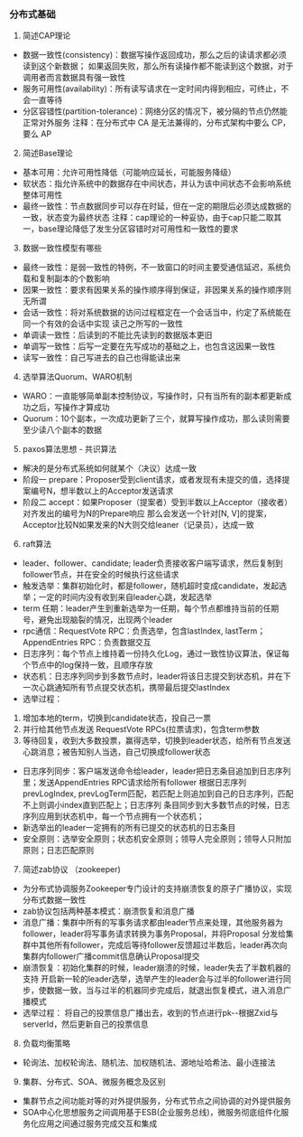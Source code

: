 ### 分布式基础
1. 简述CAP理论
- 数据一致性(consistency)：数据写操作返回成功，那么之后的读请求都必须读到这个新数据；
如果返回失败，那么所有读操作都不能读到这个数据，对于调用者而言数据具有强一致性
- 服务可用性(availability)：所有读写请求在一定时间内得到相应，可终止，不会一直等待
- 分区容错性(partition-tolerance)：网络分区的情况下，被分隔的节点仍然能正常对外服务
注释：在分布式中 CA 是无法兼得的，分布式架构中要么 CP，要么 AP

2. 简述Base理论
- 基本可用：允许可用性降低（可能响应延长，可能服务降级）
- 软状态：指允许系统中的数据存在中间状态，并认为该中间状态不会影响系统整体可用性
- 最终一致性：节点数据同步可以存在时延，但在一定的期限后必须达成数据的一致，状态变为最终状态
注释：cap理论的一种妥协，由于cap只能二取其一，base理论降低了发生分区容错时对可用性和一致性的要求

3. 数据一致性模型有哪些
- 最终一致性：是弱一致性的特例，不一致窗口的时间主要受通信延迟，系统负载和复制副本的个数影响
- 因果一致性：要求有因果关系的操作顺序得到保证，非因果关系的操作顺序则无所谓
- 会话一致性：将对系统数据的访问过程框定在一个会话当中，约定了系统能在同一个有效的会话中实现
读己之所写的一致性
- 单调读一致性：后读到的不能比先读到的数据版本更旧
- 单调写一致性：后写一定要在先写成功的基础之上，也包含这因果一致性
- 读写一致性：自己写进去的自己也得能读出来

4. 选举算法Quorum、WARO机制
- WARO：一直能够简单副本控制协议，写操作时，只有当所有的副本都更新成功之后，写操作才算成功
- Quorum：10个副本，一次成功更新了三个，就算写操作成功，那么读则需要至少读八个副本的数据

5. paxos算法思想 - 共识算法
- 解决的是分布式系统如何就某个（决议）达成一致
- 阶段一 prepare：Proposer受到client请求，或者发现有未提交的值，选择提案编号N，想半数以上的Acceptor发送请求
- 阶段二 accept：如果Proposer（提案者）受到半数以上Acceptor（接收者）对齐发出的编号为N的Prepare响应
那么会发送一个针对[N, V]的提案，Acceptor比较N如果发来的N大则交给leaner（记录员），达成一致

6. raft算法
- leader、follower、candidate; leader负责接收客户端写请求，然后复制到follower节点，并在安全的时候执行这些请求
- 触发选举：集群初始化时，都是follower，随机超时变成candidate，发起选举；一定的时间内没有收到来自leader心跳，发起选举
- term 任期：leader产生到重新选举为一任期，每个节点都维持当前的任期号，避免出现脑裂的情况，出现两个leader
- rpc通信：RequestVote RPC：负责选举，包含lastIndex, lastTerm；AppendEntries RPC：负责数据交互
- 日志序列：每个节点上维持着一份持久化Log，通过一致性协议算法，保证每个节点中的log保持一致，且顺序存放
- 状态机：日志序列同步到多数节点时，leader将该日志提交到状态机，并在下一次心跳通知所有节点提交状态机，携带最后提交lastIndex
- 选举过程：
1. 增加本地的term，切换到candidate状态，投自己一票
2. 并行给其他节点发送 RequestVote RPCs(拉票请求)，包含term参数
3. 等待回复，收到大多数投票，赢得选举，切换到leader状态，给所有节点发送心跳消息；被告知别人当选，自己切换成follower状态
- 日志序列同步：客户端发送命令给leader，leader把日志条目追加到日志序列里；发送AppendEntries RPC请求给所有follower
根据日志序列prevLogIndex, prevLogTerm匹配，若匹配上则追加到自己的日志序列，匹配不上则调小index直到匹配上；日志序列
条目同步到大多数节点的时候，日志序列应用到状态机中，每一个节点拥有一个状态机；
- 新选举出的leader一定拥有的所有已提交的状态机的日志条目
- 安全原则：选举安全原则；状态机安全原则；领导人完全原则；领导人只附加原则；日志匹配原则

7. 简述zab协议 （zookeeper)
- 为分布式协调服务Zookeeper专门设计的支持崩溃恢复的原子广播协议，实现分布式数据一致性
- zab协议包括两种基本模式：崩溃恢复和消息广播
- 消息广播：集群中所有的写事务请求都由leader节点来处理，其他服务器为follower，leader将写事务请求转换为事务Proposal，并将Proposal
分发给集群中其他所有follower，完成后等待follower反馈超过半数后，leader再次向集群内follower广播commit信息确认Proposal提交
- 崩溃恢复：初始化集群的时候，leader崩溃的时候，leader失去了半数机器的支持
开启新一轮的leader选举，选举产生的leader会与过半的follower进行同步，使数据一致，当与过半的机器同步完成后，就退出恢复模式，进入消息广播模式
- 选举过程：
将自己的投票信息广播出去，收到的节点进行pk--根据Zxid与serverId，然后更新自己的投票信息

8. 负载均衡策略
- 轮询法、加权轮询法、随机法、加权随机法、源地址哈希法、最小连接法

9. 集群、分布式、SOA、微服务概念及区别
- 集群节点之间功能对等的对外提供服务，分布式节点之间协调的对外提供服务
- SOA中心化思想服务之间调用基于ESB(企业服务总线)，微服务彻底组件化服务化应用之间通过服务完成交互和集成
